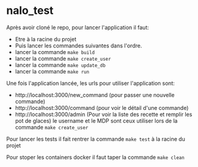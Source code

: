 # nalo_test

Après avoir cloné le repo, pour lancer l'application il faut:

- Etre à la racine du projet
- Puis lancer les commandes suivantes dans l'ordre.
- lancer la commande `make build`
- lancer la commande `make create_user`
- lancer la commande `make update_db`
- lancer la commande `make run`

Une fois l'application lancée, les urls pour utiliser l'application sont:
- http://localhost:3000/new_command (pour passer une nouvelle commande)
- http://localhost:3000/command (pour voir le détail d'une commande)
- http://localhost:3000/admin (Pour voir la liste des recette et remplir les pot de glaces) le username et le MDP sont ceux utiliser lors de la commande `make create_user`

Pour lancer les tests il fait rentrer la commande `make test` à la racine du projet

Pour stoper les containers docker il faut taper la commande `make clean`
